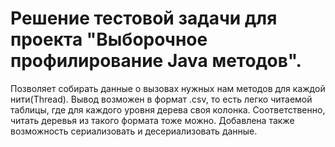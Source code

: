 # Решение тестовой задачи для проекта "Выборочное профилирование Java методов".

Позволяет собирать данные о вызовах нужных нам методов для каждой нити(Thread).
Вывод возможен в формат .csv, то есть легко читаемой таблицы, где для каждого уровня дерева своя колонка.
Соответственно, читать деревья из такого формата тоже можно.
Добавлена также возможность сериализовать и десериализовать данные.
